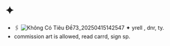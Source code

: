 # ✦
- 🖇
![Không Có Tiêu Đề73_20250415142547](https://github.com/user-attachments/assets/8ed76a8a-d777-4e8a-a9c6-dbdbe687a120)
✦ yrell , dnr, ty. 
- commission art is allowed, read carrd, sign sp.
